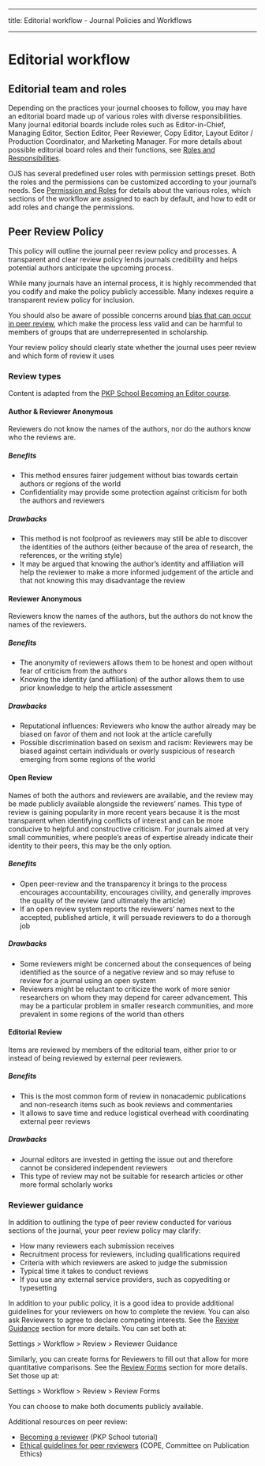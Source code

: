 - - -
title: Editorial workflow - Journal Policies and Workflows
- - -
# Editorial workflow

## Editorial team and roles

Depending on the practices your journal chooses to follow, you may have an editorial board made up of various roles with diverse responsibilities. Many journal editorial boards include roles such as Editor-in-Chief, Managing Editor, Section Editor, Peer Reviewer, Copy Editor, Layout Editor / Production Coordinator, and Marketing Manager. For more details about possible editorial board roles and their functions, see [Roles and Responsibilities](https://docs.pkp.sfu.ca/student-toolkit/en/journal-admin#roles-and-responsibilities).

OJS has several predefined user roles with permission settings preset. Both the roles and the permissions can be customized according to your journal’s needs. See [Permission and Roles](https://docs.pkp.sfu.ca/learning-ojs/en/users-and-roles#permissions-and-roles) for details about the various roles, which sections of the workflow are assigned to each by default, and how to edit or add roles and change the permissions.

## Peer Review Policy

This policy will outline the journal peer review policy and processes. A transparent and clear review policy lends journals credibility and helps potential authors anticipate the upcoming process.

While many journals have an internal process, it is highly recommended that you codify and make the policy publicly accessible. Many indexes require a transparent review policy for inclusion.

You should also be aware of possible concerns around [bias that can occur in peer review](https://docs.pkp.sfu.ca/student-toolkit/en/editing-peer-review#bias-in-peer-review), which make the process less valid and can be harmful to members of groups that are underrepresented in scholarship.

Your review policy should clearly state whether the journal uses peer review and which form of review it uses

### Review types

Content is adapted from the [PKP School Becoming an Editor course](https://pkpschool.sfu.ca/courses/becoming-an-editor/).

#### Author & Reviewer Anonymous

Reviewers do not know the names of the authors, nor do the authors know who the reviews are.

##### Benefits

- This method ensures fairer judgement without bias towards certain authors or regions of the world
- Confidentiality may provide some protection against criticism for both the authors and reviewers

##### Drawbacks

- This method is not foolproof as reviewers may still be able to discover the identities of the authors (either because of the area of research, the references, or the writing style)
- It may be argued that knowing the author’s identity and affiliation will help the reviewer to make a more informed judgement of the article and that not knowing this may disadvantage the review

#### Reviewer Anonymous

Reviewers know the names of the authors, but the authors do not know the names of the reviewers.

##### Benefits

- The anonymity of reviewers allows them to be honest and open without fear of criticism from the authors
- Knowing the identity (and affiliation) of the author allows them to use prior knowledge to help the article assessment

##### Drawbacks

- Reputational influences: Reviewers who know the author already may be biased on favor of them and not look at the article carefully
- Possible discrimination based on sexism and racism: Reviewers may be biased against certain individuals or overly suspicious of research emerging from some regions of the world

#### Open Review

Names of both the authors and reviewers are available, and the review may be made publicly available alongside the reviewers’ names.  This type of review is gaining popularity in more recent years because it is the most transparent when identifying conflicts of interest and can be more conducive to helpful and constructive criticism. For journals aimed at very small communities, where people’s areas of expertise already indicate their identity to their peers, this may be the only option.

##### Benefits

- Open peer-review and the transparency it brings to the process encourages accountability, encourages civility, and generally improves the quality of the review (and ultimately the article)
- If an open review system reports the reviewers’ names next to the accepted, published article, it will persuade reviewers to do a thorough job

##### Drawbacks

- Some reviewers might be concerned about the consequences of being identified as the source of a negative review and so may refuse to review for a journal using an open system
- Reviewers might be reluctant to criticize the work of more senior researchers on whom they may depend for career advancement. This may be a particular problem in smaller research communities, and more prevalent in some regions of the world than others

#### Editorial Review

Items are reviewed by members of the editorial team, either prior to or instead of being reviewed by external peer reviewers.

##### Benefits

- This is the most common form of review in nonacademic publications and non-research items such as book reviews and commentaries
- It allows to save time and reduce logistical overhead with coordinating external peer reviews

##### Drawbacks

- Journal editors are invested in getting the issue out and therefore cannot be considered independent reviewers
- This type of review may not be suitable for research articles or other more formal scholarly works

### Reviewer guidance

In addition to outlining the type of peer review conducted for various sections of the journal, your peer review policy may clarify:

- How many reviewers each submission receives
- Recruitment process for reviewers, including qualifications required
- Criteria with which reviewers are asked to judge the submission
- Typical time it takes to conduct reviews
- If you use any external service providers, such as copyediting or typesetting

In addition to your public policy, it is a good idea to provide additional guidelines for your reviewers on how to complete the review. You can also ask Reviewers to agree to declare competing interests. See the [Review Guidance](https://docs.pkp.sfu.ca/learning-ojs/en/settings-workflow#review-guidance) section for more details. You can set both at:

Settings > Workflow > Review > Reviewer Guidance

Similarly, you can create forms for Reviewers to fill out that allow for more quantitative comparisons. See the [Review Forms](https://docs.pkp.sfu.ca/learning-ojs/en/settings-workflow#review-forms) section for more details. Set those up at:

Settings > Workflow > Review > Review Forms

You can choose to make both documents publicly available.

 Additional resources on peer review:

- [Becoming a reviewer](https://pkpschool.sfu.ca/courses/becoming-a-reviewer/) (PKP School tutorial)
- [Ethical guidelines for peer reviewers](https://publicationethics.org/files/Ethical_Guidelines_For_Peer_Reviewers_2.pdf) (COPE, Committee on Publication Ethics)
